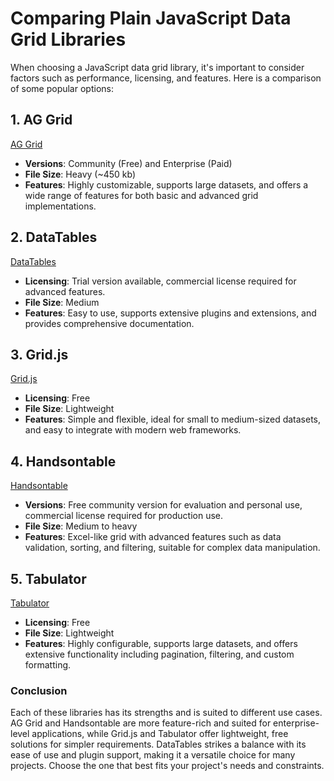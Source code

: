 # Comparing Plain JavaScript Data Grid Libraries

When choosing a JavaScript data grid library, it's important to consider factors such as performance, licensing, and features. Here is a comparison of some popular options:

## 1. AG Grid
[AG Grid](https://www.ag-grid.com/)

- **Versions**: Community (Free) and Enterprise (Paid)
- **File Size**: Heavy (~450 kb)
- **Features**: Highly customizable, supports large datasets, and offers a wide range of features for both basic and advanced grid implementations.

## 2. DataTables
[DataTables](https://datatables.net/)

- **Licensing**: Trial version available, commercial license required for advanced features.
- **File Size**: Medium
- **Features**: Easy to use, supports extensive plugins and extensions, and provides comprehensive documentation.

## 3. Grid.js
[Grid.js](https://gridjs.io/)

- **Licensing**: Free
- **File Size**: Lightweight
- **Features**: Simple and flexible, ideal for small to medium-sized datasets, and easy to integrate with modern web frameworks.

## 4. Handsontable
[Handsontable](https://handsontable.com/)

- **Versions**: Free community version for evaluation and personal use, commercial license required for production use.
- **File Size**: Medium to heavy
- **Features**: Excel-like grid with advanced features such as data validation, sorting, and filtering, suitable for complex data manipulation.

## 5. Tabulator
[Tabulator](https://tabulator.info/)

- **Licensing**: Free
- **File Size**: Lightweight
- **Features**: Highly configurable, supports large datasets, and offers extensive functionality including pagination, filtering, and custom formatting.

### Conclusion
Each of these libraries has its strengths and is suited to different use cases. AG Grid and Handsontable are more feature-rich and suited for enterprise-level applications, while Grid.js and Tabulator offer lightweight, free solutions for simpler requirements. DataTables strikes a balance with its ease of use and plugin support, making it a versatile choice for many projects. Choose the one that best fits your project's needs and constraints.